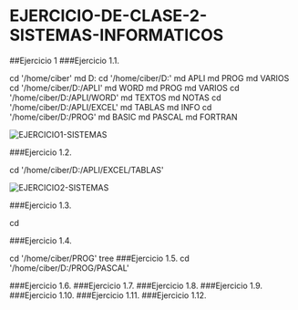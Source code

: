 # EJERCICIO-DE-CLASE-2-SISTEMAS-INFORMATICOS

##Ejercicio 1
###Ejercicio 1.1.

cd '/home/ciber'
md D:
cd '/home/ciber/D:'
md APLI
md PROG
md VARIOS
cd '/home/ciber/D:/APLI'
md WORD
md PROG
md VARIOS
cd '/home/ciber/D:/APLI/WORD'
md TEXTOS
md NOTAS
cd '/home/ciber/D:/APLI/EXCEL'
md TABLAS
md INFO
cd '/home/ciber/D:/PROG'
md BASIC
md PASCAL
md FORTRAN

![EJERCICIO1-SISTEMAS](https://user-images.githubusercontent.com/91737963/159564882-f75b10b7-1163-46a4-b6e6-279cf5691dce.png)

###Ejercicio 1.2.

cd '/home/ciber/D:/APLI/EXCEL/TABLAS'

![EJERCICIO2-SISTEMAS](https://user-images.githubusercontent.com/91737963/159565760-b40c99b6-27ad-4704-b811-453171ffc7c8.png)

###Ejercicio 1.3.

cd 

###Ejercicio 1.4.

cd '/home/ciber/PROG'
tree
###Ejercicio 1.5.
cd '/home/ciber/D:/PROG/PASCAL'

###Ejercicio 1.6.
###Ejercicio 1.7.
###Ejercicio 1.8.
###Ejercicio 1.9.
###Ejercicio 1.10.
###Ejercicio 1.11.
###Ejercicio 1.12.
